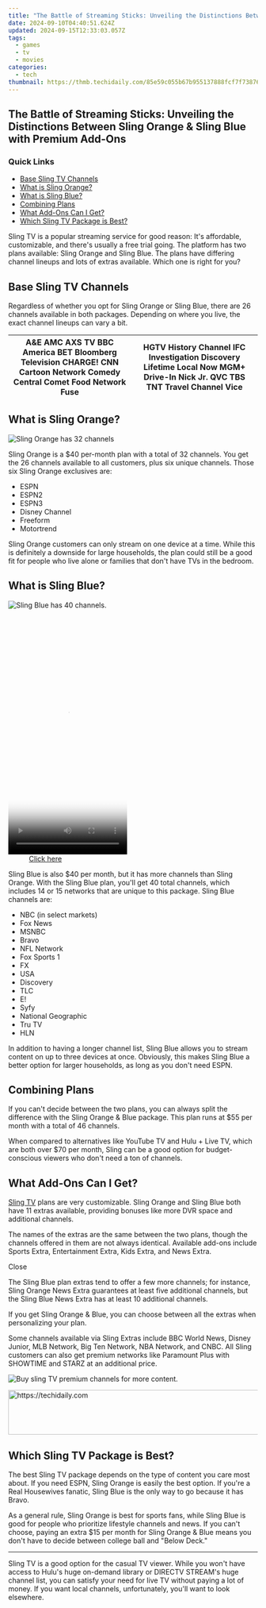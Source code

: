 ```yaml
---
title: "The Battle of Streaming Sticks: Unveiling the Distinctions Between Sling Orange & Sling Blue with Premium Add-Ons"
date: 2024-09-10T04:40:51.624Z
updated: 2024-09-15T12:33:03.057Z
tags:
  - games
  - tv
  - movies
categories:
  - tech
thumbnail: https://thmb.techidaily.com/85e59c055b67b955137888fcf7f73876f5aa865452b0b880700bbba9d50ba851.jpg
---
```


## The Battle of Streaming Sticks: Unveiling the Distinctions Between Sling Orange & Sling Blue with Premium Add-Ons

### Quick Links

* [Base Sling TV Channels](https://facebook-video-content.techidaily.com/new-transform-tales-gratuitous-enhancements-across-platforms-for-2024/)
* [What is Sling Orange?](https://youtube-data.techidaily.com/024-approved-skyrocketing-revenue-mastering-video-monetization-everywhere/)
* [What is Sling Blue?](https://ai-live-streaming.techidaily.com/updated-searching-for-free-sports-streaming-sites-look-no-further-for-2024/)
* [Combining Plans](https://change-location.techidaily.com/how-to-fix-error-495-while-downloadupdating-android-apps-on-vivo-y100-5g-drfone-by-drfone-fix-android-problems-fix-android-problems/)
* [What Add-Ons Can I Get?](https://extra-tips.techidaily.com/in-2024-best-smile-generator-for-memes/)
* [Which Sling TV Package is Best?](https://driver-download.techidaily.com/how-to-install-steelseries-arctis-5-sound-drivers-step-by-step-tutorial/)

 Sling TV is a popular streaming service for good reason: It's affordable, customizable, and there's usually a free trial going. The platform has two plans available: Sling Orange and Sling Blue. The plans have differing channel lineups and lots of extras available. Which one is right for you?

##  Base Sling TV Channels

 Regardless of whether you opt for Sling Orange or Sling Blue, there are 26 channels available in both packages. Depending on where you live, the exact channel lineups can vary a bit.

| A&E  AMC  AXS TV  BBC America  BET  Bloomberg Television  CHARGE!  CNN  Cartoon Network  Comedy Central  Comet  Food Network  Fuse | HGTV  History Channel  IFC  Investigation Discovery  Lifetime  Local Now  MGM+ Drive-In  Nick Jr.  QVC  TBS  TNT  Travel Channel  Vice |
| ---------------------------------------------------------------------------------------------------------------------------------- | -------------------------------------------------------------------------------------------------------------------------------------- |

##  What is Sling Orange?

![Sling Orange has 32 channels](https://static1.howtogeekimages.com/wordpress/wp-content/uploads/2024/02/sling-orange-channels.jpg) 

 Sling Orange is a $40 per-month plan with a total of 32 channels. You get the 26 channels available to all customers, plus six unique channels. Those six Sling Orange exclusives are:

* ESPN
* ESPN2
* ESPN3
* Disney Channel
* Freeform
* Motortrend

 Sling Orange customers can only stream on one device at a time. While this is definitely a downside for large households, the plan could still be a good fit for people who live alone or families that don't have TVs in the bedroom.

##  What is Sling Blue?

![Sling Blue has 40 channels.](https://static1.howtogeekimages.com/wordpress/wp-content/uploads/2024/02/sling-blue-channels.jpg) 

<!-- affiliate ads begin -->
<span id="1770776">
					<video width="240" height="480" style="cursor:pointer"
           poster="//a.impactradius-go.com/display-clicktoplayimage/1770776.png"
           onclick="if(!this.playClicked){this.play();this.setAttribute('controls',true);this.playClicked=true;}">
	   <source src="//a.impactradius-go.com/display-ad/20702-1770776">
	   <img src="//a.impactradius-go.com/display-clicktoplayimage/1770776.png" style="border: none; height: 100%; width: 100%; object-fit: contain">
	</video>
	<div style="width:150px;text-align:center"><a href="javascript:window.open(decodeURIComponent('https%3A%2F%2Ftokenmetrics.sjv.io%2Fc%2F5597632%2F1770776%2F20702'), '_blank');void(0);">Click here</a></div>
</span>
<img height="0" width="0" src="https://imp.pxf.io/i/5597632/1770776/20702" style="position:absolute;visibility:hidden;" border="0" />
<!-- affiliate ads end -->

 Sling Blue is also $40 per month, but it has more channels than Sling Orange. With the Sling Blue plan, you'll get 40 total channels, which includes 14 or 15 networks that are unique to this package. Sling Blue channels are:

* NBC (in select markets)
* Fox News
* MSNBC
* Bravo
* NFL Network
* Fox Sports 1
* FX
* USA
* Discovery
* TLC
* E!
* Syfy
* National Geographic
* Tru TV
* HLN

 In addition to having a longer channel list, Sling Blue allows you to stream content on up to three devices at once. Obviously, this makes Sling Blue a better option for larger households, as long as you don't need ESPN.

##  Combining Plans

 If you can't decide between the two plans, you can always split the difference with the Sling Orange & Blue package. This plan runs at $55 per month with a total of 46 channels.

 When compared to alternatives like YouTube TV and Hulu + Live TV, which are both over $70 per month, Sling can be a good option for budget-conscious viewers who don't need a ton of channels.

##  What Add-Ons Can I Get?

[Sling TV](https://android-transfer.techidaily.com/in-2024-4-ways-to-transfer-music-from-oppo-a2-to-iphone-drfone-by-drfone-transfer-from-android-transfer-from-android/) plans are very customizable. Sling Orange and Sling Blue both have 11 extras available, providing bonuses like more DVR space and additional channels.

 The names of the extras are the same between the two plans, though the channels offered in them are not always identical. Available add-ons include Sports Extra, Entertainment Extra, Kids Extra, and News Extra.

Close 

 The Sling Blue plan extras tend to offer a few more channels; for instance, Sling Orange News Extra guarantees at least five additional channels, but the Sling Blue News Extra has at least 10 additional channels.

 If you get Sling Orange & Blue, you can choose between all the extras when personalizing your plan.

 Some channels available via Sling Extras include BBC World News, Disney Junior, MLB Network, Big Ten Network, NBA Network, and CNBC. All Sling customers can also get premium networks like Paramount Plus with SHOWTIME and STARZ at an additional price.

![Buy sling TV premium channels for more content.](https://static1.howtogeekimages.com/wordpress/wp-content/uploads/2024/02/sling-tv-premium-channels.jpg) 

<!-- affiliate ads begin -->
<a href="https://ephamedtechinc.pxf.io/c/5597632/2137219/26400" target="_top" id="2137219">
  <img src="//a.impactradius-go.com/display-ad/26400-2137219" border="0" alt="https://techidaily.com" width="728" height="90"/>
</a>
<img height="0" width="0" src="https://ephamedtechinc.pxf.io/i/5597632/2137219/26400" style="position:absolute;visibility:hidden;" border="0" />
<!-- affiliate ads end -->

##  Which Sling TV Package is Best?

 The best Sling TV package depends on the type of content you care most about. If you need ESPN, Sling Orange is easily the best option. If you're a Real Housewives fanatic, Sling Blue is the only way to go because it has Bravo.

 As a general rule, Sling Orange is best for sports fans, while Sling Blue is good for people who prioritize lifestyle channels and news. If you can't choose, paying an extra $15 per month for Sling Orange & Blue means you don't have to decide between college ball and "Below Deck."

---

 Sling TV is a good option for the casual TV viewer. While you won't have access to Hulu's huge on-demand library or DIRECTV STREAM's huge channel list, you can satisfy your need for live TV without paying a lot of money. If you want local channels, unfortunately, you'll want to look elsewhere.

<ins class="adsbygoogle"
     style="display:block"
     data-ad-format="autorelaxed"
     data-ad-client="ca-pub-7571918770474297"
     data-ad-slot="1223367746"></ins>

<ins class="adsbygoogle"
     style="display:block"
     data-ad-client="ca-pub-7571918770474297"
     data-ad-slot="8358498916"
     data-ad-format="auto"
     data-full-width-responsive="true"></ins>



